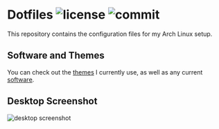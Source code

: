 Dotfiles
![license](https://img.shields.io/github/license/hqnna/dotfiles?style=flat)
![commit](https://img.shields.io/github/last-commit/hqnna/dotfiles?style=flat)
===============================================================================

This repository contains the configuration files for my Arch Linux setup.

## Software and Themes

You can check out the [themes](docs/themes.md) I currently use, as well as any
current [software](docs/software.md).
 
## Desktop Screenshot

![desktop screenshot](images/desktop.png)
